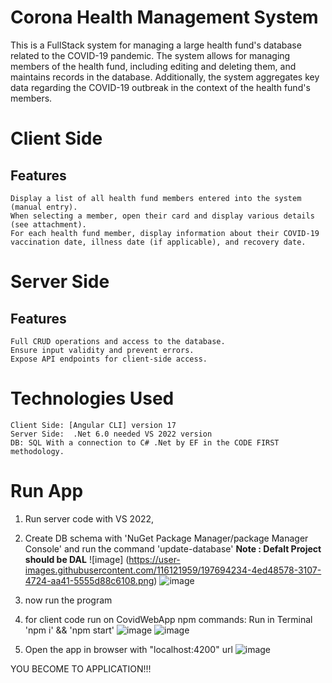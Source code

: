 # Corona Health Management System

This is a FullStack system for managing a large health fund's database related to the COVID-19 pandemic. The system allows for managing members of the health fund, including editing and deleting them, and maintains records in the database. Additionally, the system aggregates key data regarding the COVID-19 outbreak in the context of the health fund's members.
# Client Side
## Features

    Display a list of all health fund members entered into the system (manual entry).
    When selecting a member, open their card and display various details (see attachment).
    For each health fund member, display information about their COVID-19 vaccination date, illness date (if applicable), and recovery date.

# Server Side
## Features

    Full CRUD operations and access to the database.
    Ensure input validity and prevent errors.
    Expose API endpoints for client-side access.

# Technologies Used

    Client Side: [Angular CLI] version 17
    Server Side:  .Net 6.0 needed VS 2022 version
    DB: SQL With a connection to C# .Net by EF in the CODE FIRST methodology.

# Run App
1. Run server code with VS 2022,
2. Create DB schema with 'NuGet Package Manager/package Manager Console' and run the command 'update-database' **Note : Defalt Project should be DAL**
  ![image]      (https://user-images.githubusercontent.com/116121959/197694234-4ed48578-3107-4724-aa41-5555d88c6108.png)
  ![image](https://user-images.githubusercontent.com/116121959/197694305-28df96da-7681-4241-9c22-fb01e4a48962.png)
3. now run the program
4. for client code run on CovidWebApp npm commands: Run in Terminal 'npm i' && 'npm start'
  ![image](https://user-images.githubusercontent.com/116121959/197694535-0b2e5859-4268-40bb-85f5-3ff8c703e678.png)
  ![image](https://user-images.githubusercontent.com/116121959/197694733-267434e8-3b33-448a-be3f-e866b49eed86.png)

5. Open the app in browser with "localhost:4200"  url
  ![image](https://user-images.githubusercontent.com/116121959/197694955-ebfd1678-301d-4932-bc20-dfc5d90cd26d.png)
  
  YOU BECOME TO APPLICATION!!!
  
